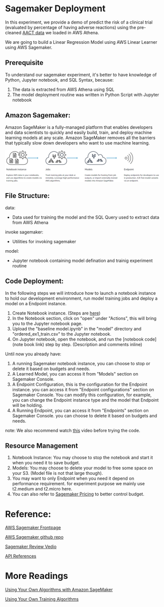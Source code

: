 # Sagemaker Deployment
In this experiment, we provide a demo of predict the risk of a clinical trial (evaluated by percentage of having adverse reactions) using the pre-cleaned [AACT data](https://aact.ctti-clinicaltrials.org/pipe_files) we loaded in AWS Athena.

We are going to build a Linear Regression Model using AWS Linear Learner using AWS Sagemaker.

## Prerequisite
To understand our sagemaker experiment, it's better to have knowledge of Python, Jupyter notebook, and SQL Syntax, because:
1. The data is extracted from AWS Athena using SQL
2. The model deployment routine was written in Python Script with Jupyter notebook 

## Amazon Sagemaker:
Amazon SageMaker is a fully-managed platform that enables developers and data scientists to quickly and easily build, train, and deploy machine learning models at any scale. Amazon SageMaker removes all the barriers that typically slow down developers who want to use machine learning.

![Sagemaker Components](./images/AWS_Sagemaker_components.PNG)

## File Structure:
data:
- Data used for training the model and the SQL Query used to extract data from AWS Athena

invoke sagemaker:
- Utilities for invoking sagemaker

model:
- Jupyter notebook containing model defination and trainig experiment routine

## Code Deployment:
In the following steps we will introduce how to launch a notebook instance to hold our development environment, run model training jobs and deploy a model on a Endpoint instance.
1. Create Notebook instance. (Steps are [here](https://docs.aws.amazon.com/sagemaker/latest/dg/gs-setup-working-env.html))
2. In the Notebook section, click on "open" under "Actions", this will bring you to the Jupyter notebook page.
3. Upload the "baseline model.ipynb" in the "model" directory and "ordered_ex1_train.csv" to the Jupyter notebook.
4. On Jupyter notebook, open the notebook, and run the [notebook code](note book link) step by step. (Description and comments inline)

Until now you already have:
1. A running Sagemaker notebook instance, you can choose to stop or delete it based on budgets and needs.
2. A Learned Model, you can access it from "Models" section on Sagemaker Console.
3. A Endpoint Configuration, this is the configuration for the Endpoint instance. you can access it from "Endpoint configurations" section on Sagemaker Console. You can modify this configuration, for example, you can change the Endpoint instance type and the model that Endpoint will be holding.
4. A Running Endpoint, you can access it from "Endpoints" section on Sagemaker Console. you can choose to delete it based on budgets and needs.

note: We also recommend watch [this](https://www.youtube.com/watch?v=ym7NEYEx9x4) video before trying the code.

## Resource Management
1. Notebook Instance: You may choose to stop the notebook and start it when you need it to save budget.
2. Models: You may choose to delete your model to free some space on your S3. (Model file is not that large though).
3. You may want to only Endpoint when you need it depend on performance requirement. for experiment purpose we mainly use t2.medium and t2.micro here. 
4. You can also refer to [Sagemaker Pricing](https://aws.amazon.com/sagemaker/pricing/) to better control budget.

# Reference:
[AWS Sagemaker Frontpage](https://aws.amazon.com/sagemaker/?nc1=h_ls)

[AWS Sagemaker github repo](https://github.com/awslabs/amazon-sagemaker-examples)

[Sagemaker Review Vedio](https://www.youtube.com/watch?v=ym7NEYEx9x4)

[API References](https://docs.aws.amazon.com/sagemaker/latest/dg/API_Reference.html)

# More Readings
[Using Your Own Algorithms with Amazon SageMaker](https://docs.aws.amazon.com/sagemaker/latest/dg/your-algorithms.html)

[Using Your Own Training Algorithms](https://docs.aws.amazon.com/sagemaker/latest/dg/your-algorithms-training-algo.html)

